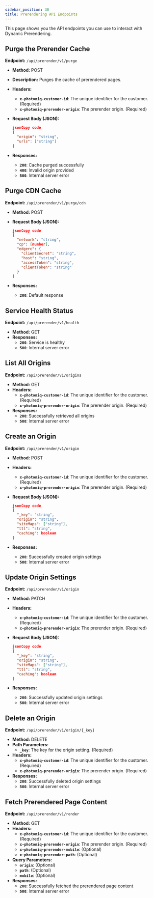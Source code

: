 ```yaml
---
sidebar_position: 30
title: Prerendering API Endpoints
---
```


This page shows you the API endpoints you can use to interact with Dynamic Prerendering.

## Purge the Prerender Cache

**Endpoint:** `/api/prerender/v1/purge`

- **Method:** POST
- **Description:** Purges the cache of prerendered pages.
- **Headers:**
  - **`x-photoniq-customer-id`**: The unique identifier for the customer. (Required)
  - **`x-photoniq-prerender-origin`**: The prerender origin. (Required)
- **Request Body (JSON):**

    ```json
    jsonCopy code
    {
      "origin": "string",
      "urls": ["string"]
    }
    ```

- **Responses:**
  - **`200`**: Cache purged successfully
  - **`400`**: Invalid origin provided
  - **`500`**: Internal server error

## Purge CDN Cache

**Endpoint:** `/api/prerender/v1/purge/cdn`

- **Method:** POST
- **Request Body (JSON):**

    ```json
    jsonCopy code
    {
      "network": "string",
      "cp": [number],
      "edgerc": {
        "clientSecret": "string",
        "host": "string",
        "accessToken": "string",
        "clientToken": "string"
      }
    }
    ```

- **Responses:**
  - **`200`**: Default response

## Service Health Status

**Endpoint:** `/api/prerender/v1/health`

- **Method:** GET
- **Responses:**
  - **`200`**: Service is healthy
  - **`500`**: Internal server error

## List All Origins

**Endpoint:** `/api/prerender/v1/origins`

- **Method:** GET
- **Headers:**
  - **`x-photoniq-customer-id`**: The unique identifier for the customer. (Required)
  - **`x-photoniq-prerender-origin`**: The prerender origin. (Required)
- **Responses:**
  - **`200`**: Successfully retrieved all origins
  - **`500`**: Internal server error

## Create an Origin

**Endpoint:** `/api/prerender/v1/origin`

- **Method:** POST
- **Headers:**
  - **`x-photoniq-customer-id`**: The unique identifier for the customer. (Required)
  - **`x-photoniq-prerender-origin`**: The prerender origin. (Required)
- **Request Body (JSON):**

    ```json
    jsonCopy code
    {
      "_key": "string",
      "origin": "string",
      "siteMaps": ["string"],
      "ttl": "string",
      "caching": boolean
    }
    ```

- **Responses:**
  - **`200`**: Successfully created origin settings
  - **`500`**: Internal server error

## Update Origin Settings

**Endpoint:** `/api/prerender/v1/origin`

- **Method:** PATCH
- **Headers:**
  - **`x-photoniq-customer-id`**: The unique identifier for the customer. (Required)
  - **`x-photoniq-prerender-origin`**: The prerender origin. (Required)
- **Request Body (JSON):**

    ```json
    jsonCopy code
    {
      "_key": "string",
      "origin": "string",
      "siteMaps": ["string"],
      "ttl": "string",
      "caching": boolean
    }
    ```

- **Responses:**
  - **`200`**: Successfully updated origin settings
  - **`500`**: Internal server error

## Delete an Origin

**Endpoint:** `/api/prerender/v1/origin/{_key}`

- **Method:** DELETE
- **Path Parameters:**
  - **`_key`**: The key for the origin setting. (Required)
- **Headers:**
  - **`x-photoniq-customer-id`**: The unique identifier for the customer. (Required)
  - **`x-photoniq-prerender-origin`**: The prerender origin. (Required)
- **Responses:**
  - **`200`**: Successfully deleted origin settings
  - **`500`**: Internal server error

## Fetch Prerendered Page Content

**Endpoint:** `/api/prerender/v1/render`

- **Method:** GET
- **Headers:**
  - **`x-photoniq-customer-id`**: The unique identifier for the customer. (Required)
  - **`x-photoniq-prerender-origin`**: The prerender origin. (Required)
  - **`x-photoniq-prerender-mobile`**: (Optional)
  - **`x-photoniq-prerender-path`**: (Optional)
- **Query Parameters:**
  - **`origin`**: (Optional)
  - **`path`**: (Optional)
  - **`mobile`**: (Optional)
- **Responses:**
  - **`200`**: Successfully fetched the prerendered page content
  - **`500`**: Internal server error
